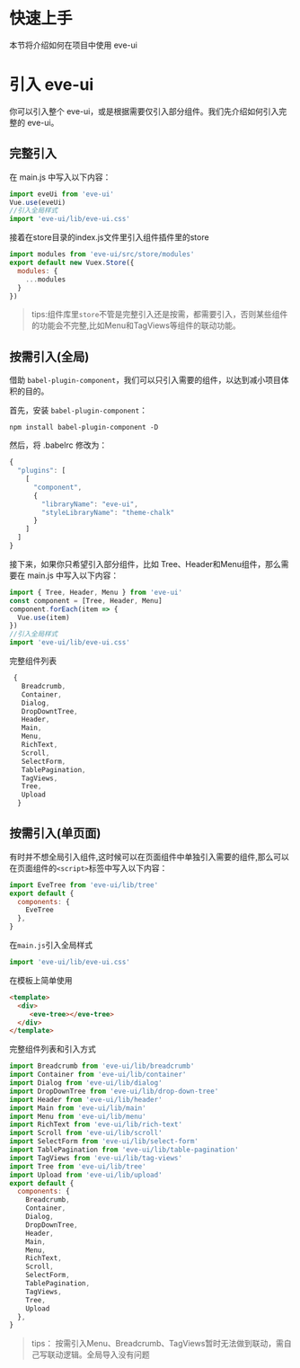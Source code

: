 #  快速上手
本节将介绍如何在项目中使用 eve-ui

# 引入 eve-ui
你可以引入整个 eve-ui，或是根据需要仅引入部分组件。我们先介绍如何引入完整的 eve-ui。

## 完整引入

在 main.js 中写入以下内容：

```js
import eveUi from 'eve-ui'
Vue.use(eveUi)
//引入全局样式
import 'eve-ui/lib/eve-ui.css'
```

接着在store目录的index.js文件里引入组件插件里的store

```js
import modules from 'eve-ui/src/store/modules'
export default new Vuex.Store({
  modules: {
    ...modules
  }
})
```

> tips:组件库里`store`不管是完整引入还是按需，都需要引入，否则某些组件的功能会不完整,比如Menu和TagViews等组件的联动功能。

## 按需引入(全局)

借助 `babel-plugin-component`，我们可以只引入需要的组件，以达到减小项目体积的目的。

首先，安装 `babel-plugin-component`：

```
npm install babel-plugin-component -D
```

然后，将 .babelrc 修改为：

```js
{
  "plugins": [
    [
      "component",
      {
        "libraryName": "eve-ui",
        "styleLibraryName": "theme-chalk"
      }
    ]
  ]
}
```
接下来，如果你只希望引入部分组件，比如 Tree、Header和Menu组件，那么需要在 main.js 中写入以下内容：

``` js
import { Tree, Header, Menu } from 'eve-ui'
const component = [Tree, Header, Menu]
component.forEach(item => {
  Vue.use(item)
})
//引入全局样式
import 'eve-ui/lib/eve-ui.css'
```


完整组件列表

```js
 { 
   Breadcrumb,
   Container,
   Dialog,
   DropDowntTree,
   Header,
   Main,
   Menu,
   RichText,
   Scroll,
   SelectForm,
   TablePagination,
   TagViews,
   Tree,  
   Upload
  } 
```

## 按需引入(单页面)
有时并不想全局引入组件,这时候可以在页面组件中单独引入需要的组件,那么可以在页面组件的`<script>`标签中写入以下内容：
```js
import EveTree from 'eve-ui/lib/tree'
export default {
  components: {
    EveTree
  },
}
```

在`main.js`引入全局样式 
```js
import 'eve-ui/lib/eve-ui.css'
```

在模板上简单使用
```html
<template>
  <div>
     <eve-tree></eve-tree>
  </div>
</template>
```

完整组件列表和引入方式

```js
import Breadcrumb from 'eve-ui/lib/breadcrumb'
import Container from 'eve-ui/lib/container'
import Dialog from 'eve-ui/lib/dialog'
import DropDownTree from 'eve-ui/lib/drop-down-tree'
import Header from 'eve-ui/lib/header'
import Main from 'eve-ui/lib/main'
import Menu from 'eve-ui/lib/menu'
import RichText from 'eve-ui/lib/rich-text'
import Scroll from 'eve-ui/lib/scroll'
import SelectForm from 'eve-ui/lib/select-form'
import TablePagination from 'eve-ui/lib/table-pagination'
import TagViews from 'eve-ui/lib/tag-views'
import Tree from 'eve-ui/lib/tree'
import Upload from 'eve-ui/lib/upload'
export default {
  components: {
    Breadcrumb,
    Container,
    Dialog,
    DropDownTree,
    Header,
    Main,
    Menu,
    RichText,
    Scroll,
    SelectForm,
    TablePagination,
    TagViews,
    Tree,
    Upload
  },
}
```

> tips： 按需引入Menu、Breadcrumb、TagViews暂时无法做到联动，需自己写联动逻辑。全局导入没有问题